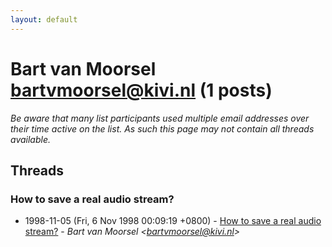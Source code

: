```yaml
---
layout: default
---
```


# Bart van Moorsel <bartvmoorsel@kivi.nl> (1 posts)

_Be aware that many list participants used multiple email addresses over their time active on the list. As such this page may not contain all threads available._

## Threads

### How to save a real audio stream?
+ 1998-11-05 (Fri, 6 Nov 1998 00:09:19 +0800) - [How to save a real audio stream?](/archive/1998/11/c430419f060f4be258094ff8dc09f4784ee6fcd0f733c3a0228b520b1eec927f) - _Bart van Moorsel \<bartvmoorsel@kivi.nl\>_

